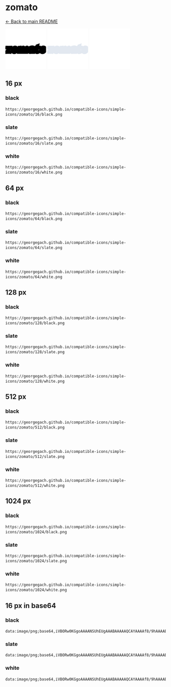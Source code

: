 # zomato

[← Back to main README](../../README.md)


<img src="./128/black.png" width="128" alt="zomato black icon" />
<img src="./128/slate.png" width="128" alt="zomato slate icon" />
<img src="./128/white.png" width="128" alt="zomato white icon" />

## 16 px

### black
```
https://georgegach.github.io/compatible-icons/simple-icons/zomato/16/black.png
```

### slate
```
https://georgegach.github.io/compatible-icons/simple-icons/zomato/16/slate.png
```

### white
```
https://georgegach.github.io/compatible-icons/simple-icons/zomato/16/white.png
```

## 64 px

### black
```
https://georgegach.github.io/compatible-icons/simple-icons/zomato/64/black.png
```

### slate
```
https://georgegach.github.io/compatible-icons/simple-icons/zomato/64/slate.png
```

### white
```
https://georgegach.github.io/compatible-icons/simple-icons/zomato/64/white.png
```

## 128 px

### black
```
https://georgegach.github.io/compatible-icons/simple-icons/zomato/128/black.png
```

### slate
```
https://georgegach.github.io/compatible-icons/simple-icons/zomato/128/slate.png
```

### white
```
https://georgegach.github.io/compatible-icons/simple-icons/zomato/128/white.png
```

## 512 px

### black
```
https://georgegach.github.io/compatible-icons/simple-icons/zomato/512/black.png
```

### slate
```
https://georgegach.github.io/compatible-icons/simple-icons/zomato/512/slate.png
```

### white
```
https://georgegach.github.io/compatible-icons/simple-icons/zomato/512/white.png
```

## 1024 px

### black
```
https://georgegach.github.io/compatible-icons/simple-icons/zomato/1024/black.png
```

### slate
```
https://georgegach.github.io/compatible-icons/simple-icons/zomato/1024/slate.png
```

### white
```
https://georgegach.github.io/compatible-icons/simple-icons/zomato/1024/white.png
```

## 16 px in base64

### black
```
data:image/png;base64,iVBORw0KGgoAAAANSUhEUgAAABAAAAAQCAYAAAAf8/9hAAAABmJLR0QA/wD/AP+gvaeTAAAAiklEQVQ4je3QOwrCABCE4S8RlYCkEh+FlaW1N/Do4l18NKJE8zDabC4ggk2mWmb/mYWl19+Ud8MAWyyxwAoZNphhgjVq7DDFAXNckSeokEbhCwVGSNDEkQzvYLtdiTrFLYxLwMMoLNHGnMSBFs9gK4zTaCzCeOAU4SbCD5yDuQd3jNL9dy/s9Vt9AAPTID0cPVD7AAAAAElFTkSuQmCC
```

### slate
```
data:image/png;base64,iVBORw0KGgoAAAANSUhEUgAAABAAAAAQCAYAAAAf8/9hAAAABmJLR0QA/wD/AP+gvaeTAAAAuElEQVQ4je3RMU4CYRgG4Xm/hTU2xtaDWHhjTTyGt7AxNAYFE5AAuy7/WFl5ABqeavqBi/N4Xa9v/jqL98292pzZ6lQzyi/T7jLVsea1dfJ2SL31TA+mW6W1R5LngqeTtc1iuRnVKqDBKXFPoweSZCJ0ynWCmhHsgQCD+FPqd4WYrBI6zByqqAwNmqaAIEBr6JGwAkbMVQV6ZB8daR4gH5RDZKpQxgPwKewlO5IRWQZCeDnDgot/fgE8J2hleSMibQAAAABJRU5ErkJggg==
```

### white
```
data:image/png;base64,iVBORw0KGgoAAAANSUhEUgAAABAAAAAQCAYAAAAf8/9hAAAABmJLR0QA/wD/AP+gvaeTAAAAjUlEQVQ4je3QOwoCAQwE0LfrDxux9SAW3ljBY3gQW3WxWMXPuhqbCNYi2DgQSCYzQwh//AYRMXr1RURM8cjqYo8JLqgxxhozVJhjiQXqIiIalBl4xwl9FGjRwRCB5m13xa3EIYkqxb0MvOZVZe7lfEltg0GZiackztimuU3zGbvUHFO3ydDVh2/846t4ApfBLzEcXkD6AAAAAElFTkSuQmCC
```

